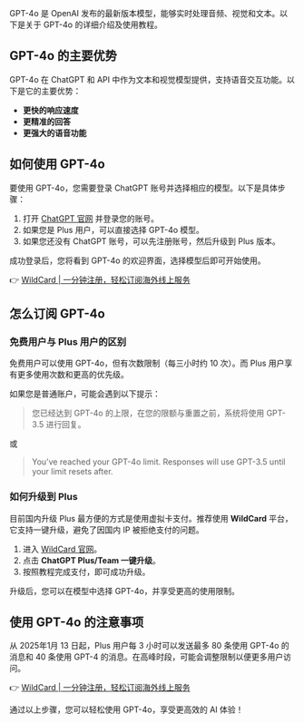 GPT-4o 是 OpenAI 发布的最新版本模型，能够实时处理音频、视觉和文本。以下是关于 GPT-4o 的详细介绍及使用教程。

## GPT-4o 的主要优势

GPT-4o 在 ChatGPT 和 API 中作为文本和视觉模型提供，支持语音交互功能。以下是它的主要优势：

- **更快的响应速度**
- **更精准的回答**
- **更强大的语音功能**

## 如何使用 GPT-4o

要使用 GPT-4o，您需要登录 ChatGPT 账号并选择相应的模型。以下是具体步骤：

1. 打开 [ChatGPT 官网](https://bit.ly/bewildcard) 并登录您的账号。
2. 如果您是 Plus 用户，可以直接选择 GPT-4o 模型。
3. 如果您还没有 ChatGPT 账号，可以先注册账号，然后升级到 Plus 版本。

成功登录后，您将看到 GPT-4o 的欢迎界面，选择模型后即可开始使用。

👉 [WildCard | 一分钟注册，轻松订阅海外线上服务](https://bit.ly/bewildcard)

## 怎么订阅 GPT-4o

### 免费用户与 Plus 用户的区别

免费用户可以使用 GPT-4o，但有次数限制（每三小时约 10 次）。而 Plus 用户享有更多使用次数和更高的优先级。

如果您是普通账户，可能会遇到以下提示：

> 您已经达到 GPT-4o 的上限，在您的限额与重置之前，系统将使用 GPT-3.5 进行回复。

或

> You’ve reached your GPT-4o limit. Responses will use GPT-3.5 until your limit resets after.

### 如何升级到 Plus

目前国内升级 Plus 最方便的方式是使用虚拟卡支付。推荐使用 **WildCard** 平台，它支持一键升级，避免了因国内 IP 被拒绝支付的问题。

1. 进入 [WildCard 官网](https://bit.ly/bewildcard)。
2. 点击 **ChatGPT Plus/Team 一键升级**。
3. 按照教程完成支付，即可成功升级。

升级后，您可以在模型中选择 GPT-4o，并享受更高的使用限制。

## 使用 GPT-4o 的注意事项

从 2025年1月 13 日起，Plus 用户每 3 小时可以发送最多 80 条使用 GPT-4o 的消息和 40 条使用 GPT-4 的消息。在高峰时段，可能会调整限制以便更多用户访问。

👉 [WildCard | 一分钟注册，轻松订阅海外线上服务](https://bit.ly/bewildcard)

通过以上步骤，您可以轻松使用 GPT-4o，享受更高效的 AI 体验！